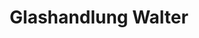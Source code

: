 ---
title: "Glashandlung Walter"
url: /linkenheim-hochstetten/glashandlung-walter/
shop: Glaserei
---